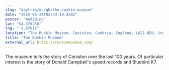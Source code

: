 ```yaml
---
slug: "daytrip/eu/gb/the-ruskin-museum"
date: "2025-06-24T02:43:19.428Z"
poster: "AndiBing"
lat: "54.370256"
lng: "-3.07615"
location: "The Ruskin Museum, Coniston, Cumbria, England, LA21 8DU, United Kingdom"
title: "The Ruskin Museum"
external_url: https://ruskinmuseum.com/
---
```

The museum tells the story of Coniston over the last 100 years. Of particular interest is the story of Donald Campbell's speed records and Bluebird K7.